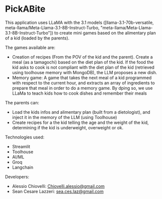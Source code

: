 # PickABite


This application uses LLaMA with the 3.1 models ([llama-3.1-70b-versatile, meta-llama/Meta-Llama-3.1-8B-Instruct-Turbo, "meta-llama/Meta-Llama-3.1-8B-Instruct-Turbo"])
to create mini games based on the alimentary plan of a kid (loaded by the parents).

The games available are:

- Creation of recipes (From the POV of the kid and the parent). Create a meal (as a tamagochi) based on the diet plan of the kid. If the food the kid asks to cook is not compliant with the diet plan of the kid (retrieved using toolhouse memory with MongoDB), the LLM proposes a new dish.
- Memory game: A game that takes the next meal of a kid programmed with respect to the current hour, and extracts an array of ingredients to prepare that meal in order to do a memory game. By dping so, we use LLaMa to teach kids how to cook dishes and remember their meals

The parents can:
- Load the kids infos and alimentary plan (built from a dietologist), and inject it in the memory of the LLM (using Toolhouse)
- Create recipes for a the kid telling the age and the weight of the kid, determining if the kid is underweight, overweight or ok.

Technologies used:

- Streamlit
- Toolhouse
- AI/ML
- Groq
- Langchain


Developers:

- Alessio Chiovelli: Chiovelli.alessio@gmail.com
- Sean Cesare Lazzeri: sea.ces.laz@gmail.com